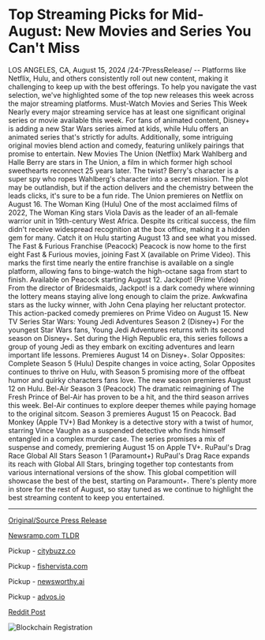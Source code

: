 # Top Streaming Picks for Mid-August: New Movies and Series You Can't Miss

LOS ANGELES, CA, August 15, 2024 /24-7PressRelease/ -- Platforms like Netflix, Hulu, and others consistently roll out new content, making it challenging to keep up with the best offerings. To help you navigate the vast selection, we've highlighted some of the top new releases this week across the major streaming platforms.  Must-Watch Movies and Series This Week Nearly every major streaming service has at least one significant original series or movie available this week. For fans of animated content, Disney+ is adding a new Star Wars series aimed at kids, while Hulu offers an animated series that's strictly for adults. Additionally, some intriguing original movies blend action and comedy, featuring unlikely pairings that promise to entertain.  New Movies The Union (Netflix) Mark Wahlberg and Halle Berry are stars in The Union, a film in which former high school sweethearts reconnect 25 years later. The twist? Berry's character is a super spy who ropes Wahlberg's character into a secret mission. The plot may be outlandish, but if the action delivers and the chemistry between the leads clicks, it's sure to be a fun ride. The Union premieres on Netflix on August 16.  The Woman King (Hulu) One of the most acclaimed films of 2022, The Woman King stars Viola Davis as the leader of an all-female warrior unit in 19th-century West Africa. Despite its critical success, the film didn't receive widespread recognition at the box office, making it a hidden gem for many. Catch it on Hulu starting August 13 and see what you missed.  The Fast & Furious Franchise (Peacock) Peacock is now home to the first eight Fast & Furious movies, joining Fast X (available on Prime Video). This marks the first time nearly the entire franchise is available on a single platform, allowing fans to binge-watch the high-octane saga from start to finish. Available on Peacock starting August 12.  Jackpot! (Prime Video) From the director of Bridesmaids, Jackpot! is a dark comedy where winning the lottery means staying alive long enough to claim the prize. Awkwafina stars as the lucky winner, with John Cena playing her reluctant protector. This action-packed comedy premieres on Prime Video on August 15.  New TV Series Star Wars: Young Jedi Adventures Season 2 (Disney+) For the youngest Star Wars fans, Young Jedi Adventures returns with its second season on Disney+. Set during the High Republic era, this series follows a group of young Jedi as they embark on exciting adventures and learn important life lessons. Premieres August 14 on Disney+.  Solar Opposites: Complete Season 5 (Hulu) Despite changes in voice acting, Solar Opposites continues to thrive on Hulu, with Season 5 promising more of the offbeat humor and quirky characters fans love. The new season premieres August 12 on Hulu.  Bel-Air Season 3 (Peacock) The dramatic reimagining of The Fresh Prince of Bel-Air has proven to be a hit, and the third season arrives this week. Bel-Air continues to explore deeper themes while paying homage to the original sitcom. Season 3 premieres August 15 on Peacock.  Bad Monkey (Apple TV+) Bad Monkey is a detective story with a twist of humor, starring Vince Vaughn as a suspended detective who finds himself entangled in a complex murder case. The series promises a mix of suspense and comedy, premiering August 15 on Apple TV+.  RuPaul's Drag Race Global All Stars Season 1 (Paramount+) RuPaul's Drag Race expands its reach with Global All Stars, bringing together top contestants from various international versions of the show. This global competition will showcase the best of the best, starting on Paramount+.  There's plenty more in store for the rest of August, so stay tuned as we continue to highlight the best streaming content to keep you entertained. 

---

[Original/Source Press Release](https://www.24-7pressrelease.com/press-release/513396/top-streaming-picks-for-mid-august-new-movies-and-series-you-cant-miss)
                    

[Newsramp.com TLDR](https://newsramp.com/curated-news/top-new-releases-on-major-streaming-platforms-this-week/e150a3c36236c9eb5ccd9e15502e93d2) 


Pickup - [citybuzz.co](https://citybuzz.co/2024/08/15/streaming-services-unveil-exciting-new-content-for-mid-august)

Pickup - [fishervista.com](https://fishervista.com/en/top-streaming-picks-for-mid-august-new-movies-and-series-you-can-t-miss/20245751)

Pickup - [newsworthy.ai](https://newsworthy.ai/curated/streaming-services-unveil-exciting-new-content-for-mid-august/20245751)

Pickup - [advos.io](https://advos.io/en/top-streaming-picks-for-mid-august-essential-viewing-across-platforms/20245751)
 



[Reddit Post](https://www.reddit.com/r/Lifestyle_Culture/comments/1esoyei/top_new_releases_on_major_streaming_platforms/) 



![Blockchain Registration](https://cdn.newsramp.app/24-7PressRelease/qrcode/248/15/mintZVPO.webp)